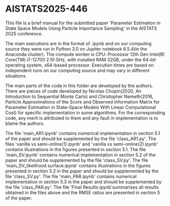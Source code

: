 # AISTATS2025-446
This file is a brief manual for the submitted paper 'Parameter Estimation in State Space Models Using Particle
Importance Sampling' in the AISTATS 2025 conference. 

The main executions are in the format of .ipynb and on our computing source they were run in Python 3.0 on Jupiter notebook 6.5.4(in the Anaconda cluster). 
The compute worker is CPU: Processor 12th Gen Intel(R) Core(TM) i7-12700 2.10 GHz, with installed RAM 32GB, under the 64-bit operating system, x64-based processor. 
Execution times are based on independent runs on our computing source and may vary in different situations.

The main parts of the code in this folder are developed by the authors. There are pieces of code developed by Nicolas Chopin(2020, An Introduction to Sequential Monte Carlo) 
and Christopher Nemeth(2016, Particle Approximations of the Score and Observed Information Matrix for Parameter Estimation in State–Space Models With Linear Computational 
Cost) for specific implementation in some algorithms. For the corresponding code, any merit is attributed to them and any fault in implementation is to blame the authors. 


The file 'main_AR1.ipynb' contains numerical implementation in section 5.1 of the paper and should be supplemented by the file 'class_AR1.py'.
The files 'vanilla vs semi-online(1).ipynb' and 'vanilla vs semi-online(2).ipynb' contains illustrations in the figures presented in section 5.1.
The file 'main_SV.ipynb' contains numerical implementation in section 5.2 of the paper and should be supplemented by the file 'class_SV.py'.
The file 'main_SV_likelihood surface.ipynb' contains illustrations in the figures presented in section 5.2 in the paper and should be supplemented by the file 'class_SV.py'.
The file 'main_PAR.ipynb' contains numerical implementation in section 5.3 in the paper and should be supplemented by the file 'class_PAR.py'.
The file 'Final Results.ipynb'summarises all results obtained in the files above and the RMSE ratios are presented in section 5 of the paper.
